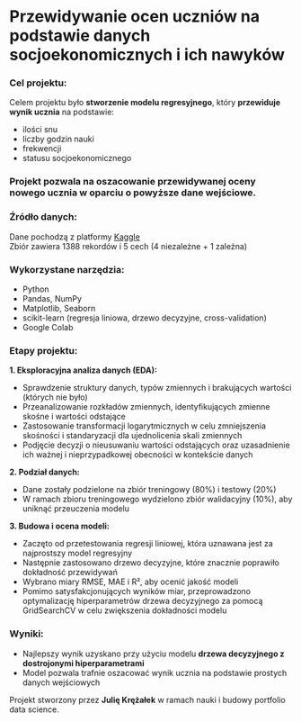 # **Przewidywanie ocen uczniów na podstawie danych socjoekonomicznych i ich nawyków**

### **Cel projektu:**  
Celem projektu było **stworzenie modelu regresyjnego**, który **przewiduje wynik ucznia** na podstawie:
- ilości snu
- liczby godzin nauki
- frekwencji
- statusu socjoekonomicznego

### **Projekt pozwala na oszacowanie przewidywanej oceny nowego ucznia w oparciu o powyższe dane wejściowe.**

### **Źródło danych:**  
Dane pochodzą z  platformy [Kaggle](https://www.kaggle.com/datasets/stealthtechnologies/predict-student-performance-dataset)  
Zbiór zawiera 1388 rekordów i 5 cech (4 niezależne + 1 zależna)

### **Wykorzystane narzędzia:**
- Python
- Pandas, NumPy
- Matplotlib, Seaborn
- scikit-learn (regresja liniowa, drzewo decyzyjne, cross-validation)
- Google Colab

### **Etapy projektu:**  
**1.	Eksploracyjna analiza danych (EDA):**
- Sprawdzenie struktury danych, typów zmiennych i brakujących wartości (których nie było)
- Przeanalizowanie rozkładów zmiennych, identyfikujących zmienne skośne i wartości odstające
- Zastosowanie transformacji logarytmicznych w celu zmniejszenia skośności i standaryzacji dla ujednolicenia skali zmiennych
- Podjęcie decyzji o nieusuwaniu wartości odstających oraz uzasadnienie ich ważnej i nieprzypadkowej obecności w kontekście danych

**2.	Podział danych:**
- Dane zostały podzielone na zbiór treningowy (80%) i testowy (20%)
- W ramach zbioru treningowego wydzielono zbiór walidacyjny (10%), aby uniknąć przeuczenia modelu

**3.	Budowa i ocena modeli:**
- Zaczęto od przetestowania regresji liniowej, która uznawana jest za najprostszy model regresyjny
- Następnie zastosowano drzewo decyzyjne, które znacznie poprawiło dokładność przewidywań
- Wybrano miary RMSE, MAE i R², aby ocenić jakość modeli
- Pomimo satysfakcjonujących wyników miar, przeprowadzono optymalizację hiperparametrów drzewa decyzyjnego za pomocą GridSearchCV w celu zwiększenia dokładności modelu

### **Wyniki:**
- Najlepszy wynik uzyskano przy użyciu modelu **drzewa decyzyjnego z dostrojonymi hiperparametrami**
- Model pozwala trafnie oszacować wynik ucznia na podstawie prostych danych wejściowych

Projekt stworzony przez **Julię Krężałek** w ramach nauki i budowy portfolio data science.
